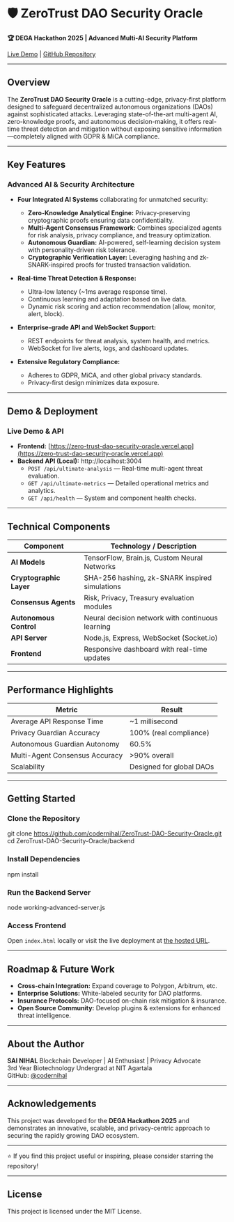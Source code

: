 # 🛡️ ZeroTrust DAO Security Oracle

**🏆 DEGA Hackathon 2025  | Advanced Multi-AI Security Platform**

[Live Demo](https://zero-trust-dao-security-oracle.vercel.app) | [GitHub Repository](https://github.com/codernihal/ZeroTrust-DAO-Security-Oracle)

---

## Overview

The **ZeroTrust DAO Security Oracle** is a cutting-edge, privacy-first platform designed to safeguard decentralized autonomous organizations (DAOs) against sophisticated attacks. Leveraging state-of-the-art multi-agent AI, zero-knowledge proofs, and autonomous decision-making, it offers real-time threat detection and mitigation without exposing sensitive information—completely aligned with GDPR & MiCA compliance.

---

## Key Features

### Advanced AI & Security Architecture

- **Four Integrated AI Systems** collaborating for unmatched security:
  - **Zero-Knowledge Analytical Engine:** Privacy-preserving cryptographic proofs ensuring data confidentiality.
  - **Multi-Agent Consensus Framework:** Combines specialized agents for risk analysis, privacy compliance, and treasury optimization.
  - **Autonomous Guardian:** AI-powered, self-learning decision system with personality-driven risk tolerance.
  - **Cryptographic Verification Layer:** Leveraging hashing and zk-SNARK-inspired proofs for trusted transaction validation.

- **Real-time Threat Detection & Response:**
  - Ultra-low latency (~1ms average response time).
  - Continuous learning and adaptation based on live data.
  - Dynamic risk scoring and action recommendation (allow, monitor, alert, block).

- **Enterprise-grade API and WebSocket Support:**
  - REST endpoints for threat analysis, system health, and metrics.
  - WebSocket for live alerts, logs, and dashboard updates.

- **Extensive Regulatory Compliance:**
  - Adheres to GDPR, MiCA, and other global privacy standards.
  - Privacy-first design minimizes data exposure.

---

## Demo & Deployment

### Live Demo & API

- **Frontend:** [https://zero-trust-dao-security-oracle.vercel.app](https://zero-trust-dao-security-oracle.vercel.app)  
- **Backend API (Local):** http://localhost:3004  
  - `POST /api/ultimate-analysis` — Real-time multi-agent threat evaluation.  
  - `GET /api/ultimate-metrics` — Detailed operational metrics and analytics.  
  - `GET /api/health` — System and component health checks.

---

## Technical Components

| Component                | Technology / Description                           |
|--------------------------|--------------------------------------------------|
| **AI Models**            | TensorFlow, Brain.js, Custom Neural Networks     |
| **Cryptographic Layer**  | SHA-256 hashing, zk-SNARK inspired simulations   |
| **Consensus Agents**     | Risk, Privacy, Treasury evaluation modules       |
| **Autonomous Control**   | Neural decision network with continuous learning |
| **API Server**           | Node.js, Express, WebSocket (Socket.io)          |
| **Frontend**             | Responsive dashboard with real-time updates       |

---

## Performance Highlights

| Metric                        | Result                    |
|-------------------------------|---------------------------|
| Average API Response Time      | ~1 millisecond            |
| Privacy Guardian Accuracy      | 100% (real compliance)    |
| Autonomous Guardian Autonomy   | 60.5%                     |
| Multi-Agent Consensus Accuracy | >90% overall              |
| Scalability                   | Designed for global DAOs   |

---

## Getting Started

### Clone the Repository

git clone https://github.com/codernihal/ZeroTrust-DAO-Security-Oracle.git
cd ZeroTrust-DAO-Security-Oracle/backend

### Install Dependencies
npm install

### Run the Backend Server
node working-advanced-server.js


### Access Frontend

Open `index.html` locally or visit the live deployment at [the hosted URL](https://zero-trust-dao-security-oracle.vercel.app).

---

## Roadmap & Future Work

- **Cross-chain Integration:** Expand coverage to Polygon, Arbitrum, etc.  
- **Enterprise Solutions:** White-labeled security for DAO platforms.  
- **Insurance Protocols:** DAO-focused on-chain risk mitigation & insurance.  
- **Open Source Community:** Develop plugins & extensions for enhanced threat intelligence.  

---

## About the Author

**SAI NIHAL**
Blockchain Developer | AI Enthusiast | Privacy Advocate  
3rd Year Biotechnology Undergrad at NIT Agartala  
GitHub: [@codernihal](https://github.com/codernihal)  

---

## Acknowledgements

This project was developed for the **DEGA Hackathon 2025** and demonstrates an innovative, scalable, and privacy-centric approach to securing the rapidly growing DAO ecosystem.

---

⭐ If you find this project useful or inspiring, please consider starring the repository!

---

## License

This project is licensed under the MIT License.





